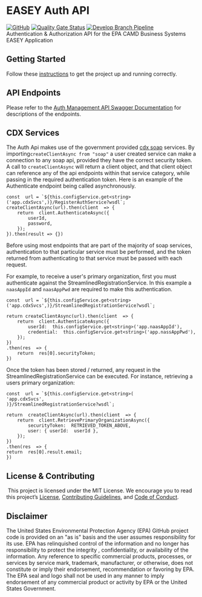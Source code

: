 
# EASEY Auth API
[![GitHub](https://img.shields.io/github/license/US-EPA-CAMD/easey-auth-api)](https://github.com/US-EPA-CAMD/easey-auth-api/blob/develop/LICENSE.md)
[![Quality Gate Status](https://sonarcloud.io/api/project_badges/measure?project=US-EPA-CAMD_easey-auth-api&metric=alert_status)](https://sonarcloud.io/dashboard?id=US-EPA-CAMD_easey-auth-api)
[![Develop Branch Pipeline](https://github.com/US-EPA-CAMD/easey-auth-api/workflows/Develop%20Branch%20Workflow/badge.svg)](https://github.com/US-EPA-CAMD/easey-auth-api/actions)<br>
Authentication & Authorization API for the EPA CAMD Business Systems EASEY Application

## Getting Started

Follow these [instructions](https://github.com/US-EPA-CAMD/devops/blob/master/GETTING_STARTED.md) to get the project up and running correctly.

## API Endpoints

Please refer to the [Auth Management API Swagger Documentation](https://api-easey-dev.app.cloud.gov/auth-mgmt/swagger/) for descriptions of the endpoints.

## CDX Services

​The Auth Api makes use of the government provided [cdx soap](https://testngn.epacdxnode.net/cdx-register-II/documentation) services. By importing`createClientAsync from "soap"` a user created service can make a connection to any soap api, provided they have the correct security token. A call to `createClientAsync` will return a client object, and that client object can reference any of the api endpoints within that service category, while passing in the required authentication token. Here is an example of the Authenticate endpoint being called asynchronously. 

```
const  url = `${this.configService.get<string>('app.cdxSvcs',)}/RegisterAuthService?wsdl`;
createClientAsync(url).then(client  => {
	return  client.AuthenticateAsync({
		userId,
		password,
	});
}).then(result => {})
```

Before using most endpoints that are part of the majority of soap services, authentication to that particular service must be performed, and the token returned from authenticating to that service must be passed with each request. 

For example, to receive a user's primary organization, first you must authenticate against the StreamlinedRegistrationService. In this example a `naasAppId` and  `naasAppPwd` are required to make this authentication.  

```
const  url = `${this.configService.get<string>('app.cdxSvcs',)}/StreamlinedRegistrationService?wsdl`;

return createClientAsync(url).then(client  => {
	return  client.AuthenticateAsync({
		userId:  this.configService.get<string>('app.naasAppId'),
		credential:  this.configService.get<string>('app.nassAppPwd'),
	});
})
.then(res  => {
	return  res[0].securityToken;
})
```

Once the token has been stored / returned, any request in the StreamlinedRegistrationService can be executed. For instance, retrieving a users primary organization: 

```
const  url = `${this.configService.get<string>(
'app.cdxSvcs',
)}/StreamlinedRegistrationService?wsdl`;

return  createClientAsync(url).then(client  => {
	return  client.RetrievePrimaryOrganizationAsync({
		securityToken:  RETRIEVED_TOKEN_ABOVE,
		user: { userId:  userId },
	});
})
.then(res  => {
return  res[0].result.email;
})
```

## License & Contributing
​
This project is licensed under the MIT License. We encourage you to read this project’s [License](https://github.com/US-EPA-CAMD/devops/blob/master/LICENSE), [Contributing Guidelines](https://github.com/US-EPA-CAMD/devops/blob/master/CONTRIBUTING.md), and [Code of Conduct](https://github.com/US-EPA-CAMD/devops/blob/master/CODE_OF_CONDUCT.md).

## Disclaimer
The United States Environmental Protection Agency (EPA) GitHub project code is provided on an "as is" basis and the user assumes responsibility for its use. EPA has relinquished control of the information and no longer has responsibility to protect the integrity , confidentiality, or availability of the information. Any reference to specific commercial products, processes, or services by service mark, trademark, manufacturer, or otherwise, does not constitute or imply their endorsement, recommendation or favoring by EPA. The EPA seal and logo shall not be used in any manner to imply endorsement of any commercial product or activity by EPA or the United States Government.

